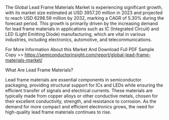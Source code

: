 The Global Lead Frame Materials Market is experiencing significant growth, with its market size estimated at USD 3957.20 million in 2023 and projected to reach USD 6298.59 million by 2032, marking a CAGR of 5.30% during the forecast period. This growth is primarily driven by the increasing demand for lead frame materials in applications such as IC (Integrated Circuit) and LED (Light Emitting Diode) manufacturing, which are vital in various industries, including electronics, automotive, and telecommunications.

For More Information About this Market And Download Full PDF Sample Copy >> https://semiconductorinsight.com/report/global-lead-frame-materials-market/

What Are Lead Frame Materials?

Lead frame materials are essential components in semiconductor packaging, providing structural support for ICs and LEDs while ensuring the efficient transfer of signals and electrical currents. These materials are typically made from copper alloys or other conductive metals, chosen for their excellent conductivity, strength, and resistance to corrosion. As the demand for more compact and efficient electronics grows, the need for high-quality lead frame materials continues to rise.

